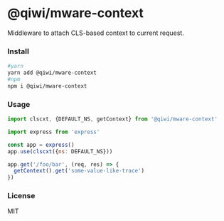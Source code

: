# @qiwi/mware-context
Middleware to attach CLS-based context to current request.

### Install
```bash
#yarn
yarn add @qiwi/mware-context
#npm
npm i @qiwi/mware-context
```

### Usage

```javascript
import clscxt, {DEFAULT_NS, getContext} from '@qiwi/mware-context'

import express from 'express'

const app = express()
app.use(clscxt({ns: DEFAULT_NS}))

app.get('/foo/bar', (req, res) => {
  getContext().get('some-value-like-trace')
})
```

### License
MIT
